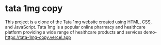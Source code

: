 # tata 1mg copy
 This project is a clone of the Tata 1mg website created using HTML, CSS, and JavaScript. Tata 1mg is a popular online pharmacy and healthcare platform providing a wide range of healthcare products and services
demo-https://tata-1mg-copy.vercel.app
